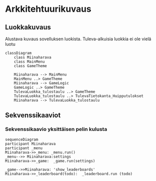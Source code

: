 # Arkkitehtuurikuvaus  
## Luokkakuvaus
Alustava kuvaus sovelluksen luokista. Tuleva-alkuisia luokkia ei ole vielä luotu  

```mermaid
classDiagram
    class Miinaharava
    class MainMenu
    class GameTheme

    Miinaharava --> MainMenu
    MainMenu ..> GameTheme
    Miinaharava --> GameLogic
    GameLogic ..> GameTheme
    TulevaLuokka_tulostaulu ..> GameTheme
    TulevaLuokka_tulostaulu ..> TulevaTietokanta_Huipputulokset
    Miinaharava --> TulevaLuokka_tulostaulu
```

## Sekvenssikaaviot

### Sekvenssikaavio yksittäisen pelin kulusta
```mermaid
sequenceDiagram
participant Miinaharava
participant _menu
Miinaharava->>_menu: _menu.run()
_menu-->> Miinaharava:settings
Miinaharava->>_game:  _game.run(settings) 

_game-->>Miinaharava: 'show_leaderboards'
Miinaharava->>_leaderboard(todo):  _leaderboard.run (todo)
```

